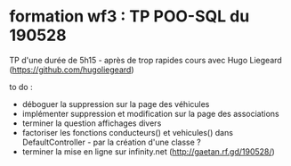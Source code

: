 # formation wf3 : TP POO-SQL du 190528

TP d'une durée de 5h15 -
après de trop rapides cours avec Hugo Liegeard (https://github.com/hugoliegeard)

to do :
- déboguer la suppression sur la page des véhicules
- implémenter suppression et modification sur la page des associations
- terminer la question affichages divers
- factoriser les fonctions conducteurs() et vehicules() dans DefaultController - par la création d'une classe ?
- terminer la mise en ligne sur infinity.net (http://gaetan.rf.gd/190528/)
